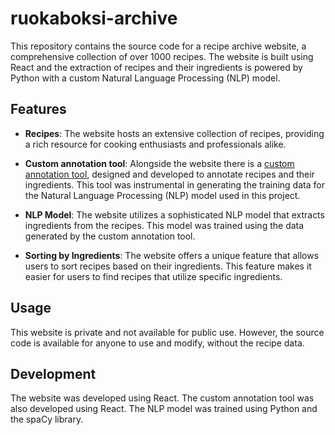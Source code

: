 # ruokaboksi-archive

This repository contains the source code for a recipe archive website, a comprehensive collection of over 1000 recipes. The website is built using React and the extraction of recipes and their ingredients is powered by Python with a custom Natural Language Processing (NLP) model.

## Features

- **Recipes**: The website hosts an extensive collection of recipes, providing a rich resource for cooking enthusiasts and professionals alike.

- **Custom annotation tool**: Alongside the website there is a [custom annotation tool](https://github.com/joohei/annotator), designed and developed to annotate recipes and their ingredients. This tool was instrumental in generating the training data for the Natural Language Processing (NLP) model used in this project.

- **NLP Model**: The website utilizes a sophisticated NLP model that extracts ingredients from the recipes. This model was trained using the data generated by the custom annotation tool.

- **Sorting by Ingredients**: The website offers a unique feature that allows users to sort recipes based on their ingredients. This feature makes it easier for users to find recipes that utilize specific ingredients.

## Usage

This website is private and not available for public use. However, the source code is available for anyone to use and modify, without the recipe data.

## Development

The website was developed using React. The custom annotation tool was also developed using React. The NLP model was trained using Python and the spaCy library.